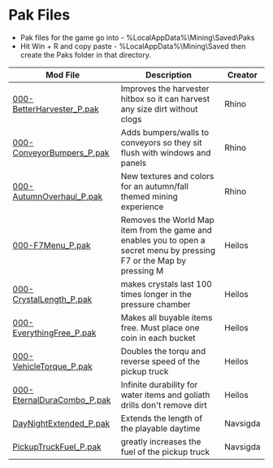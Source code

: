 # Pak Files
 - Pak files for the game go into - %LocalAppData%\Mining\Saved\Paks
 - Hit Win + R and copy paste - %LocalAppData%\Mining\Saved then create the Paks folder in that directory.

| Mod File  | Description | Creator |
| ------------- | ------------- | ------------- |
| [000-BetterHarvester_P.pak](https://github.com/kaiheilos/Hydro/raw/master/Pak%20Mods/000-BetterHarvester_P.pak)  | Improves the harvester hitbox so it can harvest any size dirt without clogs | Rhino |
| [000-ConveyorBumpers_P.pak](https://github.com/kaiheilos/Hydro/raw/master/Pak%20Mods/000-ConveyorBumpers_P.pak)  | Adds bumpers/walls to conveyors so they sit flush with windows and panels | Rhino |
| [000-AutumnOverhaul_P.pak](https://github.com/kaiheilos/Hydro/raw/master/Pak%20Mods/000-AutumnOverhaul_P.pak)  | New textures and colors for an autumn/fall themed mining experience | Rhino |
| [000-F7Menu_P.pak](https://github.com/kaiheilos/Hydro/raw/master/Pak%20Mods/000-F7Menu_P.pak)  | Removes the World Map item from the game and enables you to open a secret menu by pressing F7 or the Map by pressing M | Heilos |
| [000-CrystalLength_P.pak](https://github.com/kaiheilos/Hydro/raw/master/Pak%20Mods/000-CrystalLength_P.pak)  | makes crystals last 100 times longer in the pressure chamber | Heilos |
| [000-EverythingFree_P.pak](https://github.com/kaiheilos/Hydro/raw/master/Pak%20Mods/000-EverythingFree_P.pak)  | Makes all buyable items free. Must place one coin in each bucket  | Heilos |
| [000-VehicleTorque_P.pak](https://github.com/kaiheilos/Hydro/raw/master/Pak%20Mods/000-VehicleTorque_P.pak)  | Doubles the torqu and reverse speed of the pickup truck | Heilos |
| [000-EternalDuraCombo_P.pak](https://github.com/kaiheilos/Hydro/raw/master/Pak%20Mods/000-EternalDuraComboV3_P.pak)  | Infinite durability for water items and goliath drills don't remove dirt  | Heilos |
| [DayNightExtended_P.pak](https://github.com/kaiheilos/Hydro/raw/master/Pak%20Mods/DayNightExtended_P.pak)  | Extends the length of the playable daytime  | Navsigda |
| [PickupTruckFuel_P.pak](https://github.com/kaiheilos/Hydro/raw/master/Pak%20Mods/PickupTruckFuel_P.pak)  | greatly increases the fuel of the pickup truck  | Navsigda |
